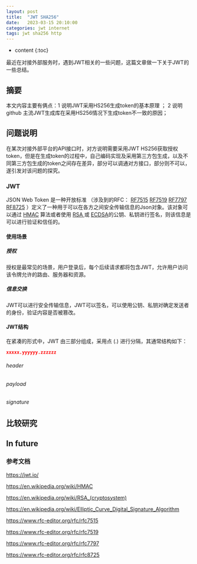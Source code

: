 ```yaml
---
layout: post
title:  "JWT SHA256"
date:   2023-03-15 20:10:00
categories: jwt internet
tags: jwt sha256 http
---
```


* content
{:toc}


最近在对接外部服务时，遇到JWT相关的一些问题，这篇文章做一下关于JWT的一些总结。


## 摘要

本文内容主要有俩点：1 说明JWT采用HS256生成token的基本原理 ； 2 说明github 主流JWT生成库在采用HS256情况下生成token不一致的原因； 

## 问题说明

在某次对接外部平台的API接口时，对方说明需要采用JWT HS256获取授权token，但是在生成token的过程中，自己编码实现及采用第三方包生成，以及不同第三方包生成的token之间存在差异，部分可以调通对方接口，部分则不可以，遂引发对该问题的探究。

### JWT

JSON Web Token 是一种开放标准 （涉及到的RFC： [RF7515](https://www.rfc-editor.org/rfc/rfc7515) [RF7519](https://www.rfc-editor.org/rfc/rfc7519)  [RF7797](https://www.rfc-editor.org/rfc/rfc7519)  [RF8725](https://www.rfc-editor.org/rfc/rfc8725) ）定义了一种用于可以在各方之间安全传输信息的Json对象。该对象可以通过 [HMAC](https://en.wikipedia.org/wiki/HMAC) 算法或者使用 [RSA ](https://en.wikipedia.org/wiki/RSA_(cryptosystem))或 [ECDSA](https://en.wikipedia.org/wiki/Elliptic_Curve_Digital_Signature_Algorithm)的公钥、私钥进行签名，则该信息是可以进行验证和信任的。

#### 使用场景

##### 授权

授权是最常见的场景，用户登录后，每个后续请求都将包含JWT，允许用户访问该令牌允许的路由、服务器和资源。
##### 信息交换

JWT可以进行安全传输信息，JWT可以签名，可以使用公钥、私钥对确定发送者的身份，验证内容是否被篡改。
#### JWT结构

在紧凑的形式中，JWT 由三部分组成，采用点 (.) 进行分隔，其通常结构如下：

```json
xxxxx.yyyyyy.zzzzzz
```

###### header

###### payload

###### signature


## 比较研究



## In future



### 参考文档

https://jwt.io/

https://en.wikipedia.org/wiki/HMAC

https://en.wikipedia.org/wiki/RSA_(cryptosystem)

https://en.wikipedia.org/wiki/Elliptic_Curve_Digital_Signature_Algorithm

https://www.rfc-editor.org/rfc/rfc7515

https://www.rfc-editor.org/rfc/rfc7519

https://www.rfc-editor.org/rfc/rfc7797

https://www.rfc-editor.org/rfc/rfc8725